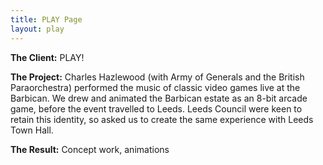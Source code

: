 ```yaml
---
title: PLAY Page
layout: play
---
```


**The Client:** PLAY!

**The Project:** Charles Hazlewood (with Army of Generals and the British Paraorchestra) performed the music of classic video games live at the Barbican. We drew and animated the Barbican estate as an 8-bit arcade game, before the event travelled to Leeds. Leeds Council were keen to retain this identity, so asked us to create the same experience with Leeds Town Hall.

**The Result:** Concept work, animations
